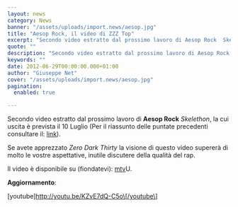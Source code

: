 ```yaml
---
layout: news
category: News
banner: "/assets/uploads/import.news/aesop.jpg"
title: "Aesop Rock, il video di ZZZ Top"
excerpt: "Secondo video estratto dal prossimo lavoro di Aesop Rock  Skelethon, la cui uscita è prevista il 10 Luglio (Per il riassunto delle puntate precedenti consultare il: link). Se avete apprezzato Zero Dark Thirty la visione di questo video supererà di molto le vostre aspettative, inutile discutere della qualità del rap. Il video è disponibile su (fiondatevi): [&hellip"
quote: ""
description: "Secondo video estratto dal prossimo lavoro di Aesop Rock  Skelethon, la cui uscita è prevista il 10 Luglio (Per il riassunto delle puntate precedenti consultare il: link). Se avete apprezzato Zero Dark Thirty la visione di questo video supererà di molto le vostre aspettative, inutile discutere della qualità del rap. Il video è disponibile su (fiondatevi): [&hellip"
keywords: ""
date: 2012-06-29T00:00:00.000+01:00
author: "Giuseppe Net"
cover: "/assets/uploads/import.news/aesop.jpg"
pagination:
  enabled: true

---
```


Secondo video estratto dal prossimo lavoro di **Aesop Rock**   _Skelethon_, la cui uscita è prevista il 10 Luglio (Per il riassunto delle puntate precedenti consultare il: [link](https://hotmc.com/aesop-rock-primo-video-estratto-dal-prossimo-album-in-uscita/)).

Se avete apprezzato _Zero Dark Thirty_ la visione di questo video supererà di molto le vostre aspettative, inutile discutere della qualità del rap.

Il video è disponibile su (fiondatevi): [mtv](http://www.mtvu.com/video/?vid=809893)U.

**Aggiornamento**:

\[youtube\]http://youtu.be/KZvE7dQ-C5o\[/youtube\]